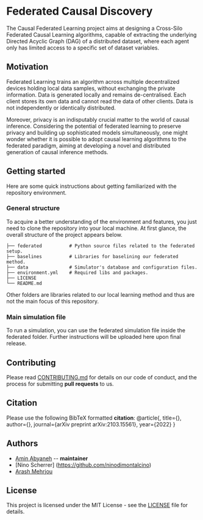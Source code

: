 # Federated Causal Discovery

The Causal Federated Learning project aims at designing a Cross-Silo Federated Causal Learning algorithms, capable of extracting the underlying Directed Acyclic Graph (DAG) of a distributed dataset, where each agent only has limited access to a specific set of dataset variables.

## Motivation

Federated Learning trains an algorithm across multiple decentralized devices holding local data samples, without exchanging the private information. Data is generated locally and remains de-centralised. Each client stores its own data and cannot read the data of other clients. Data is not independently or identically distributed.

Moreover, privacy is an indisputably crucial matter to the world of causal inference. Considering the potential of federated learning to preserve privacy and building up sophisticated models simultaneously, one might wonder whether it is possible to adopt causal learning algorithms to the federated paradigm, aiming at developing a novel and distributed generation of causal inference methods.

## Getting started

Here are some quick instructions about getting familiarized with the repository environment.

### General structure

To acquire a better understanding of the environment and features, you just need to clone the repository into your local machine. At first glance, the overall structure of the project appears below.

    ├── federated          # Python source files related to the federated setup.
    ├── baselines          # Libraries for baselining our federated method.
    ├── data               # Simulator's database and configuration files.
    ├── environment.yml    # Required libs and packages.
    ├── LICENSE
    └── README.md

Other folders are libraries related to our local learning method and thus are not the main focus of this repository.

### Main simulation file
To run a simulation, you can use the federated simulation file inside the federated folder. Further instructions will be uploaded here upon final release.

## Contributing

Please read [CONTRIBUTING.md](CONTRIBUTING.md) for details on our code of conduct, and the process for submitting **pull requests** to us.

## Citation

Please use the following BibTeX formatted **citation**:
    @article{,
      title={},
      author={},
      journal={arXiv preprint arXiv:2103.15561},
      year={2022}
    }

## Authors

* [Amin Abyaneh](https://github.com/aminabyaneh) -- **maintainer**
* [Nino Scherrer] (https://github.com/ninodimontalcino)
* [Arash Mehrjou](https://github.com/amehrjou)

## License

This project is licensed under the MIT License - see the [LICENSE](LICENSE) file for details.
